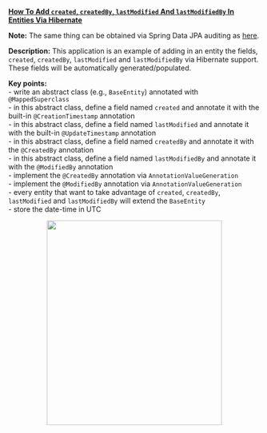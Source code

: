 **[How To Add `created`, `createdBy`, `lastModified` And `lastModifiedBy` In Entities Via Hibernate](https://github.com/AnghelLeonard/Hibernate-SpringBoot/tree/master/HibernateSpringBootTimestampGeneration)**
 
**Note:** The same thing can be obtained via Spring Data JPA auditing as [here](https://github.com/AnghelLeonard/Hibernate-SpringBoot/tree/master/HibernateSpringBootAudit).

**Description:** This application is an example of adding in an entity the fields, `created`, `createdBy`, `lastModified` and `lastModifiedBy` via Hibernate support. These fields will be automatically generated/populated.

**Key points:**\
     - write an abstract class (e.g., `BaseEntity`) annotated with `@MappedSuperclass`\
     - in this abstract class, define a field named `created` and annotate it with the built-in `@CreationTimestamp` annotation\
     - in this abstract class, define a field named `lastModified` and annotate it with the built-in `@UpdateTimestamp` annotation\
     - in this abstract class, define a field named `createdBy` and annotate it with the `@CreatedBy` annotation\
     - in this abstract class, define a field named `lastModifiedBy` and annotate it with the `@ModifiedBy` annotation\
     - implement the `@CreatedBy` annotation via `AnnotationValueGeneration`\
     - implement the `@ModifiedBy` annotation via `AnnotationValueGeneration`\
     - every entity that want to take advantage of `created`, `createdBy`, `lastModified` and `lastModifiedBy` will extend the `BaseEntity`\
     - store the date-time in UTC
     
<a href="https://leanpub.com/java-persistence-performance-illustrated-guide"><p align="center"><img src="https://github.com/AnghelLeonard/Hibernate-SpringBoot/blob/master/Java%20Persistence%20Performance%20Illustrated%20Guide.jpg" height="410" width="350"/></p></a>
